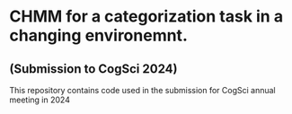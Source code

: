 # CHMM for a categorization task in a changing environemnt. 
## (Submission to CogSci 2024)
This repository contains code used in the submission for CogSci annual meeting 
in 2024
